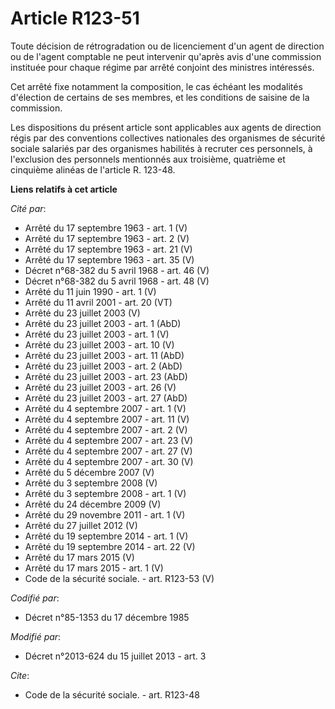 # Article R123-51

Toute décision de rétrogradation ou de licenciement d'un agent de direction ou de l'agent comptable ne peut intervenir
qu'après avis d'une commission instituée pour chaque régime par arrêté conjoint des ministres intéressés. 

Cet arrêté fixe notamment la composition, le cas échéant les modalités d'élection de certains de ses membres, et les
conditions de saisine de la commission. 

Les dispositions du présent article sont applicables aux agents de direction régis par des conventions collectives nationales
des organismes de sécurité sociale salariés par des organismes habilités à recruter ces personnels, à l'exclusion des
personnels mentionnés aux troisième, quatrième et cinquième alinéas de l'article R. 123-48.

**Liens relatifs à cet article**

_Cité par_:

  - Arrêté du 17 septembre 1963 - art. 1 (V)
  - Arrêté du 17 septembre 1963 - art. 2 (V)
  - Arrêté du 17 septembre 1963 - art. 21 (V)
  - Arrêté du 17 septembre 1963 - art. 35 (V)
  - Décret n°68-382 du 5 avril 1968 - art. 46 (V)
  - Décret n°68-382 du 5 avril 1968 - art. 48 (V)
  - Arrêté du 11 juin 1990 - art. 1 (V)
  - Arrêté du 11 avril 2001 - art. 20 (VT)
  - Arrêté du 23 juillet 2003 (V)
  - Arrêté du 23 juillet 2003 - art. 1 (AbD)
  - Arrêté du 23 juillet 2003 - art. 1 (V)
  - Arrêté du 23 juillet 2003 - art. 10 (V)
  - Arrêté du 23 juillet 2003 - art. 11 (AbD)
  - Arrêté du 23 juillet 2003 - art. 2 (AbD)
  - Arrêté du 23 juillet 2003 - art. 23 (AbD)
  - Arrêté du 23 juillet 2003 - art. 26 (V)
  - Arrêté du 23 juillet 2003 - art. 27 (AbD)
  - Arrêté du 4 septembre 2007 - art. 1 (V)
  - Arrêté du 4 septembre 2007 - art. 11 (V)
  - Arrêté du 4 septembre 2007 - art. 2 (V)
  - Arrêté du 4 septembre 2007 - art. 23 (V)
  - Arrêté du 4 septembre 2007 - art. 27 (V)
  - Arrêté du 4 septembre 2007 - art. 30 (V)
  - Arrêté du 5 décembre 2007 (V)
  - Arrêté du 3 septembre 2008 (V)
  - Arrêté du 3 septembre 2008 - art. 1 (V)
  - Arrêté du 24 décembre 2009 (V)
  - Arrêté du 29 novembre 2011 - art. 1 (V)
  - Arrêté du 27 juillet 2012 (V)
  - Arrêté du 19 septembre 2014 - art. 1 (V)
  - Arrêté du 19 septembre 2014 - art. 22 (V)
  - Arrêté du 17 mars 2015 (V)
  - Arrêté du 17 mars 2015 - art. 1 (V)
  - Code de la sécurité sociale. - art. R123-53 (V)

_Codifié par_:

  - Décret n°85-1353 du 17 décembre 1985

_Modifié par_:

  - Décret n°2013-624 du 15 juillet 2013 - art. 3

_Cite_:

  - Code de la sécurité sociale. - art. R123-48
